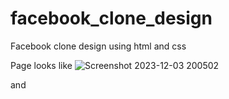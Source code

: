 # facebook_clone_design
Facebook clone design using html and css 

Page looks like
![Screenshot 2023-12-03 200502](https://github.com/karthikms70/facebook_clone_design/assets/109992016/f026b8ce-6535-4b1d-8036-4846446c10a4)

and
